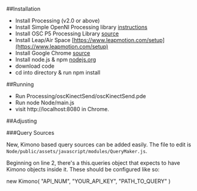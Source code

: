 ##Installation

- Install Processing (v2.0 or above)
- Install Simple OpenNI Processing library [instructions](https://code.google.com/p/simple-openni/wiki/Installation?ts=1377782923&updated=Installation)
- Install OSC P5 Processing Library [source](http://www.sojamo.de/libraries/oscP5/)
- Install Leap/Air Space [https://www.leapmotion.com/setup](https://www.leapmotion.com/setup)
- Install Google Chrome [source](http://www.google.com/chrome)
- Install node.js & npm [nodejs.org](http://nodejs.org/)
- download code
- cd into directory & run npm install



##Running

- Run Processing/oscKinectSend/oscKinectSend.pde
- Run node Node/main.js
- visit http://localhost:8080 in Chrome.


##Adjusting

###Query Sources

New, Kimono based query sources can be added easily. The file to edit is ```Node/public/assets/javascript/modules/QueryMaker.js```.

Beginning on line 2, there's a this.queries object that expects to have Kimono objects inside it. These should be configured like so:

new Kimono( "API_NUM", "YOUR_API_KEY", "PATH_TO_QUERY" )

